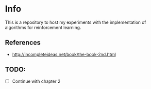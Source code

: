 # Info

This is a repository to host my experiments with the implementation of algorithms for reinforcement learning.

## References
- http://incompleteideas.net/book/the-book-2nd.html


## TODO:
- [ ] Continue with chapter 2